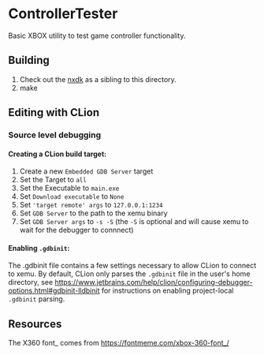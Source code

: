 # ControllerTester

Basic XBOX utility to test game controller functionality.

## Building

1. Check out the [nxdk](https://github.com/XboxDev/nxdk) as a sibling to this directory.
1. make

## Editing with CLion

### Source level debugging

#### Creating a CLion build target:

1. Create a new `Embedded GDB Server` target
1. Set the Target to `all`
1. Set the Executable to `main.exe`
1. Set `Download executable` to `None`
1. Set `'target remote' args` to `127.0.0.1:1234`
1. Set `GDB Server` to the path to the xemu binary
1. Set `GDB Server args` to `-s -S` (the `-S` is optional and will cause xemu to wait for the debugger to connnect)

#### Enabling `.gdbinit`:

The .gdbinit file contains a few settings necessary to allow CLion to connect to xemu.
By default, CLion only parses the `.gdbinit` file in the user's home directory, see
https://www.jetbrains.com/help/clion/configuring-debugger-options.html#gdbinit-lldbinit
for instructions on enabling project-local `.gdbinit` parsing.


## Resources

The X360 font_ comes from https://fontmeme.com/xbox-360-font_/
